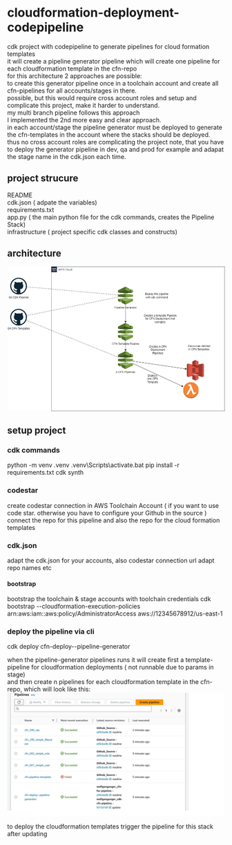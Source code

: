 

# cloudformation-deployment-codepipeline
cdk project with codepipeline to generate pipelines for cloud formation templates  
it will create a pipeline generator pipeline which will create one pipeline for each cloudformation template in the cfn-repo  
for this architecture 2 approaches are possible:  
to create this generator pipeline once in a toolchain account and create all cfn-pipelines for all accounts/stages in there.  
possible, but this would require cross account roles and setup and complicate this project, make it harder to understand.  
my multi branch pipeline follows this approach  
I implemented the 2nd more easy and clear approach.  
in each account/stage the pipeline generator must be deployed to generate the cfn-templates in the account where the stacks should be deployed.  
thus no cross account roles are complicating the project 
note, that you have to deploy the generator pipeline in dev, qa and prod for example and adapat the stage name in the cdk.json each time.  


## project strucure
  
README  
cdk.json ( adpate the variables)  
requirements.txt  
app.py ( the main python file for the cdk commands, creates the Pipeline Stack)  
infrastructure ( project specific cdk classes and constructs)  
 

## architecture
![image](https://github.com/wolfgangunger/cdk-cfn-pipeline/blob/main/pipeline-cfn.jpg)


## setup project
### cdk commands
python -m venv .venv
.venv\Scripts\activate.bat
pip install -r requirements.txt
cdk synth
### codestar
create codestar connection in AWS Toolchain Account ( if you want to use code star. otherwise you have to configure your Github in the source )
connect the repo for this pipeline and also the repo for the cloud formation templates  

### cdk.json
adapt the cdk.json for your accounts, also codestar connection url
adapt repo  names etc


#### bootstrap
bootstrap the toolchain & stage accounts
with toolchain credentials
cdk bootstrap   --cloudformation-execution-policies arn:aws:iam::aws:policy/AdministratorAccess  aws://12345678912/us-east-1




### deploy the pipeline via cli    
cdk deploy  cfn-deploy--pipeline-generator
  

when the pipeline-generator pipelines runs it will create first a template-pipeline for cloudformation deployments ( not runnable due to params in stage)  
and then create n pipelines for each cloudformation template in the cfn-repo, which will look like this:  
![image](https://github.com/wolfgangunger/cdk-cfn-pipeline/blob/main/pipeline-cfn2.jpg)

to deploy the cloudformation templates trigger the pipeline for this stack after updating  




